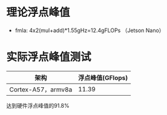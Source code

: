 # 理论浮点峰值

- fmla: 4x2(mul+add)*1.55gHz=12.4gFLOPs （Jetson Nano）

# 实际浮点峰值测试

|架构|浮点峰值(GFlops)|
|--|--|
|Cortex-A57，armv8a|11.39|

达到硬件浮点峰值的91.8%

